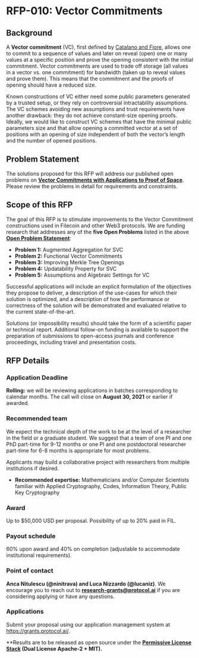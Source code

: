 # RFP-010: Vector Commitments

## **Background**

A **Vector commitment** (VC), first defined by [Catalano and Fiore](https://eprint.iacr.org/2011/495.pdf), allows one to commit to a sequence of values and later on reveal (open) one or many values at a specific position and prove the opening consistent with the initial commitment. Vector commitments are used to trade off storage (all values in a vector vs. one commitment) for bandwidth (taken up to reveal values and prove them). This means that the commitment and the proofs of opening should have a reduced size.

Known constructions of VC either need some public parameters generated by a trusted setup, or they rely on controversial intractability assumptions. The VC schemes avoiding new assumptions and trust requirements have another drawback: they do not achieve constant-size opening proofs. Ideally, we would like to construct VC schemes that have the minimal public parameters size and that allow opening a committed vector at a set of positions with an opening of size independent of both the vector’s length and the number of opened positions.


## **Problem Statement**

The solutions proposed for this RFP will address our published open problems on [**Vector Commitments with Applications to Proof of Space**](https://github.com/protocol/CryptoNetLab/blob/main/open_problems/Better_Vector_Commitments.md). Please review the problems in detail for requirements and constraints.

## **Scope of this RFP**

The goal of this RFP is to stimulate improvements to the Vector Commitment constructions used in Filecoin and other Web3 protocols. We are funding research that addresses any of the **five Open Problems** listed in the above [**Open Problem
Statement**](https://github.com/protocol/CryptoNetLab/blob/main/open_problems/Better_Vector_Commitments.md):

-   **Problem 1:** Augmented Aggregation for SVC
-   **Problem 2:** Functional Vector Commitments
-   **Problem 3:** Improving Merkle Tree Openings
-   **Problem 4:** Updatability Property for SVC
-   **Problem 5:** Assumptions and Algebraic Settings for VC

Successful applications will include an explicit formulation of the objectives they propose to deliver, a description of the use-cases for which their solution is optimized, and a description of how the performance or correctness of the solution will be demonstrated and evaluated relative to the current state-of-the-art.

Solutions (or impossibility results) should take the form of a scientific paper or technical report. Additional follow-on funding is
available to support the preparation of submissions to open-access journals and conference proceedings, including travel and presentation costs.

## **RFP Details**

### **Application Deadline**

**Rolling:** we will be reviewing applications in batches corresponding to calendar months. The call will close on **August 30, 2021** or earlier if awarded.

### **Recommended team**

We expect the technical depth of the work to be at the level of a researcher in the field or a graduate student. We suggest that a team of one PI and one PhD part-time for 9-12 months or one PI and one postdoctoral researcher part-time for 6-8 months is appropriate for most problems.

Applicants may build a collaborative project with researchers from multiple institutions if desired.

-   **Recommended expertise:** Mathematicians and/or Computer Scientists familiar with Applied Cryptography, Codes, Information Theory, Public Key Cryptography

### **Award**

Up to $50,000 USD per proposal. Possibility of up to 20% paid in FIL.

### **Payout schedule**

60% upon award and 40% on completion (adjustable to accommodate institutional requirements).

### **Point of contact**

**Anca Nitulescu (@ninitrava) and Luca Nizzardo (@lucaniz)**. We encourage you to reach out to **research-grants@protocol.ai** if you are considering applying or have any questions.


### **Applications**

Submit your proposal using our application management system at  https://grants.protocol.ai/.

**Results are to be released as open source under the **[Permissive License Stack](https://protocol.ai/blog/announcing-the-permissive-license-stack/) (Dual License Apache-2 + MIT).**
